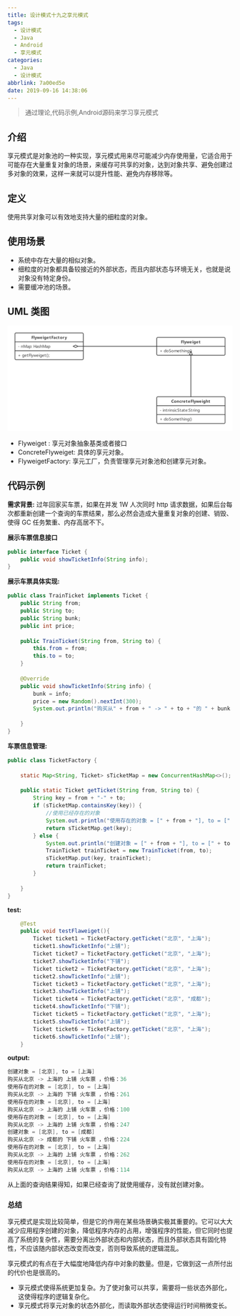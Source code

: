 ```yaml
---
title: 设计模式十九之享元模式
tags:
  - 设计模式
  - Java
  - Android
  - 享元模式
categories:
  - Java
  - 设计模式
abbrlink: 7a00ed5e
date: 2019-09-16 14:38:06
---
```


> 通过理论,代码示例,Android源码来学习享元模式

## 介绍

享元模式是对象池的一种实现，享元模式用来尽可能减少内存使用量，它适合用于可能存在大量重复对象的场景，来缓存可共享的对象，达到对象共享、避免创建过多对象的效果，这样一来就可以提升性能、避免内存移除等。

## 定义

使用共享对象可以有效地支持大量的细粒度的对象。

## 使用场景

- 系统中存在大量的相似对象。
- 细粒度的对象都具备较接近的外部状态，而且内部状态与环境无关，也就是说对象没有特定身份。
- 需要缓冲池的场景。

<!--more-->
## UML 类图

![](https://raw.githubusercontent.com/zhangmiaocc/blogImageResource/master/img/20190916144721.png)

- Flyweiget : 享元对象抽象基类或者接口
- ConcreteFlyweiget: 具体的享元对象。
- FlyweigetFactory: 享元工厂，负责管理享元对象池和创建享元对象。

## 代码示例

**需求背景:** 过年回家买车票，如果在并发 1W 人次同时 http 请求数据，如果后台每次都重新创建一个查询的车票结果，那么必然会造成大量重复对象的创建、销毁、使得 GC 任务繁重、内存高居不下。

**展示车票信息接口**

```java
public interface Ticket {
    public void showTicketInfo(String info);
}
```

**展示车票具体实现:**

```java
public class TrainTicket implements Ticket {
    public String from;
    public String to;
    public String bunk;
    public int price;

    public TrainTicket(String from, String to) {
        this.from = from;
        this.to = to;
    }

    @Override
    public void showTicketInfo(String info) {
        bunk = info;
        price = new Random().nextInt(300);
        System.out.println("购买从" + from + " -> " + to + "的 " + bunk + " 火车票 ，价格：" + price);

    }
}

```

**车票信息管理:**

```java
public class TicketFactory {

    static Map<String, Ticket> sTicketMap = new ConcurrentHashMap<>();

    public static Ticket getTicket(String from, String to) {
        String key = from + "-" + to;
        if (sTicketMap.containsKey(key)) {
            //使用已经存在的对象
            System.out.println("使用存在的对象 = [" + from + "], to = [" + to + "]");
            return sTicketMap.get(key);
        } else {
            System.out.println("创建对象 = [" + from + "], to = [" + to + "]");
            TrainTicket trainTicket = new TrainTicket(from, to);
            sTicketMap.put(key, trainTicket);
            return trainTicket;
        }

    }
}

```

**test:**

```java
    @Test
    public void testFlaweiget(){
        Ticket ticket1 = TicketFactory.getTicket("北京", "上海");
        ticket1.showTicketInfo("上铺");
        Ticket ticket7 = TicketFactory.getTicket("北京", "上海");
        ticket7.showTicketInfo("下铺");
        Ticket ticket2 = TicketFactory.getTicket("北京", "上海");
        ticket2.showTicketInfo("上铺");
        Ticket ticket3 = TicketFactory.getTicket("北京", "上海");
        ticket3.showTicketInfo("上铺");
        Ticket ticket4 = TicketFactory.getTicket("北京", "成都");
        ticket4.showTicketInfo("下铺");
        Ticket ticket5 = TicketFactory.getTicket("北京", "上海");
        ticket5.showTicketInfo("上铺");
        Ticket ticket6 = TicketFactory.getTicket("北京", "上海");
        ticket6.showTicketInfo("上铺");
    }
```

**output:**

```java
创建对象 = [北京], to = [上海]
购买从北京 -> 上海的 上铺 火车票 ，价格：36
使用存在的对象 = [北京], to = [上海]
购买从北京 -> 上海的 下铺 火车票 ，价格：261
使用存在的对象 = [北京], to = [上海]
购买从北京 -> 上海的 上铺 火车票 ，价格：100
使用存在的对象 = [北京], to = [上海]
购买从北京 -> 上海的 上铺 火车票 ，价格：247
创建对象 = [北京], to = [成都]
购买从北京 -> 成都的 下铺 火车票 ，价格：224
使用存在的对象 = [北京], to = [上海]
购买从北京 -> 上海的 上铺 火车票 ，价格：262
使用存在的对象 = [北京], to = [上海]
购买从北京 -> 上海的 上铺 火车票 ，价格：114

```

从上面的查询结果得知，如果已经查询了就使用缓存，没有就创建对象。

### 总结

享元模式是实现比较简单，但是它的作用在某些场景确实极其重要的。它可以大大减少应用程序创建的对象，降低程序内存的占用，增强程序的性能，但它同时也提高了系统的复杂性，需要分离出外部状态和内部状态，而且外部状态具有固化特性，不应该随内部状态改变而改变，否则导致系统的逻辑混乱。

享元模式的有点在于大幅度地降低内存中对象的数量。但是，它做到这一点所付出的代价也是很高的。

- 享元模式使得系统更加复杂。为了使对象可以共享，需要将一些状态外部化，这使得程序的逻辑复杂化。
- 享元模式将享元对象的状态外部化，而读取外部状态使得运行时间稍微变长。

